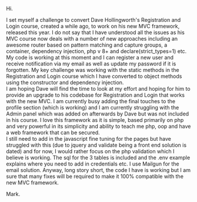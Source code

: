 Hi.

I set myself a challenge to convert Dave Hollingworth's Registration and Login course, created a while ago, to work on his new MVC framework, released this year.
I do not say that I have understood all the issues as his MVC course now deals with a number of new approaches including an awesome router based on pattern matching and capture groups, a container, dependency injection, php v 8+ and declare(strict_types=1) etc.
My code is working at this moment and I can register a new user and receive notification via my email as well as update my password if it is forgotten.
My key challenge was working with the static methods in the Registration and Login course which I have converted to object methods using the constructor and dependency injection.  
I am hoping Dave will find the time to look at my effort and hoping for him to provide an upgrade to his codebase for Registration and Login that works with the new MVC.
I am currently busy adding the final touches to the profile section (which is working) and I am currently struggling with the Admin panel which was added on afterwards by Dave but was not included in his course.
I love this framework as it is simple, based primarily on php and very powerful in its simplicity and ability to teach me php, oop and have a web framework that can be secured.   
I still need to add in the javascript fine tuning for the pages but have struggled with this (due to jquery and validate being a front end solution is dated) and for now, I would rather focus on the php validation which I believe is working.
The sql for the 3 tables is included and the .env example explains where you need to add in credentials etc.  I use Mailgun for the email solution.
Anyway, long story short, the code I have is working but I am sure that many fixes will be required to make it 100% compatible with the new MVC framework.

Mark.
